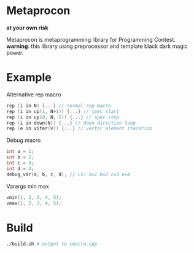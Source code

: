 
# Metaprocon

**at your own risk**

Metaprocon is metaprogramming library for Programming Contest.  
**warning**: this library using preprocessor and template black dark magic power.

# Example

Alternative rep macro
```cpp
rep (i in N) {...} // normal rep macro
rep (i in up(1, N+1)) {...} // spec start
rep (i in up(0, N, 2)) {...} // spec step
rep (i in down(N)) {...} // down direction loop
rep (e in viter(v)) {...} // vector element iteration
```

Debug macro
```cpp
int a = 1;
int b = 2;
int c = 3;
int d = 4;
debug_var(a, b, c, d); // L5: a=1 b=2 c=3 e=4
```

Varargs min max
```cpp
vmin(1, 2, 3, 4, 5);
vmax(1, 2, 3, 4, 5);
```

# Build

```sh
./build.sh # output to cmacro.cpp
```

